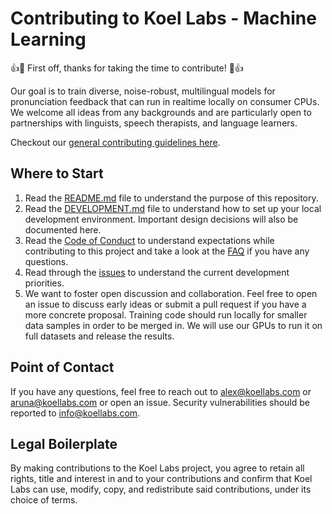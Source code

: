 # Contributing to Koel Labs - Machine Learning
👍🎉 First off, thanks for taking the time to contribute! 🎉👍

Our goal is to train diverse, noise-robust, multilingual models for pronunciation feedback that can run in realtime locally on consumer CPUs. We welcome all ideas from any backgrounds and are particularly open to partnerships with linguists, speech therapists, and language learners.

Checkout our [general contributing guidelines here](https://github.com/KoelLabs/.github/blob/main/CONTRIBUTING.md).

## Where to Start

1. Read the [README.md](README.md) file to understand the purpose of this repository.
2. Read the [DEVELOPMENT.md](DEVELOPMENT.md) file to understand how to set up your local development environment. Important design decisions will also be documented here.
3. Read the [Code of Conduct](https://github.com/KoelLabs/.github/blob/main/CONTRIBUTING.md#code-of-conduct) to understand expectations while contributing to this project and take a look at the [FAQ](https://github.com/KoelLabs/.github/blob/main/CONTRIBUTING.md#faq) if you have any questions.
4. Read through the [issues](https://github.com/KoelLabs/ML/issues) to understand the current development priorities.
5. We want to foster open discussion and collaboration. Feel free to open an issue to discuss early ideas or submit a pull request if you have a more concrete proposal. Training code should run locally for smaller data samples in order to be merged in. We will use our GPUs to run it on full datasets and release the results.

## Point of Contact

If you have any questions, feel free to reach out to alex@koellabs.com or aruna@koellabs.com or open an issue. Security vulnerabilities should be reported to info@koellabs.com.

## Legal Boilerplate

By making contributions to the Koel Labs project, you agree to retain all rights, title and interest in and to your contributions and confirm that Koel Labs can use, modify, copy, and redistribute said contributions, under its choice of terms.

